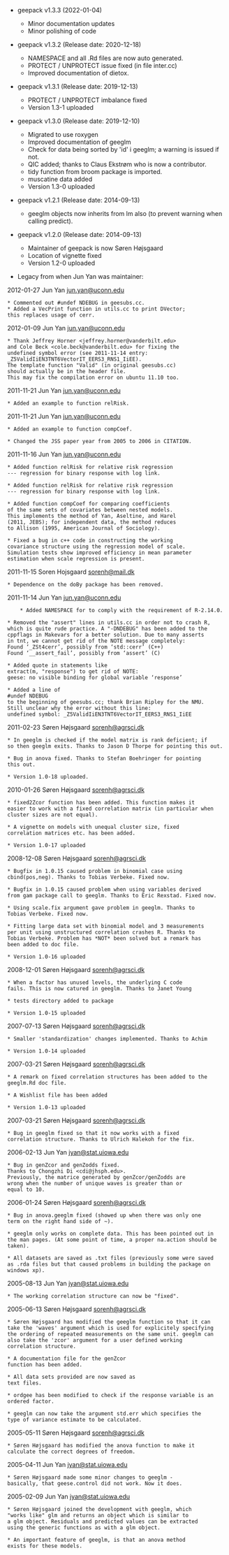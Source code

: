 * geepack v1.3.3 (2022-01-04) 

	* Minor documentation updates
	* Minor polishing of code


* geepack v1.3.2 (Release date: 2020-12-18)

	* NAMESPACE and all .Rd files are now auto generated.
	* PROTECT / UNPROTECT issue fixed (in file inter.cc)
	* Improved documentation of dietox.


* geepack v1.3.1 (Release date: 2019-12-13)

	* PROTECT / UNPROTECT imbalance fixed
	* Version 1.3-1 uploaded

* geepack v1.3.0 (Release date: 2019-12-10)

	* Migrated to use roxygen
   * Improved documentation of geeglm
   * Check for data being sorted by 'id' i geeglm; a warning is issued if not.
   * QIC added; thanks to Claus Ekstrøm who is now a contributor.
   * tidy function from broom package is imported.
   * muscatine data added
   * Version 1.3-0 uploaded

* geepack v1.2.1 (Release date: 2014-09-13)

	* geeglm objects now inherits from lm also (to prevent warning when
		calling predict).

* geepack v1.2.0 (Release date: 2014-09-13)

  * Maintainer of geepack is now Søren Højsgaard
  * Location of vignette fixed
  * Version 1.2-0 uploaded

* Legacy from when Jun Yan was maintainer:

2012-01-27  Jun Yan  <jun.yan@uconn.edu>

	* Commented out #undef NDEBUG in geesubs.cc.
	* Added a VecPrint function in utils.cc to print DVector;
	this replaces usage of cerr.

2012-01-09  Jun Yan  <jun.yan@uconn.edu>

	* Thank Jeffrey Horner <jeffrey.horner@vanderbilt.edu>
	and Cole Beck <cole.beck@vanderbilt.edu> for fixing the
	undefined symbol error (see 2011-11-14 entry:
	_Z5ValidIiEN3TNT6VectorIT_EERS3_RNS1_IiEE).
	The template function "Valid" (in original geesubs.cc)
	should actually be in the header file.
	This may fix the compilation error on ubuntu 11.10 too.

2011-11-21  Jun Yan  <jun.yan@uconn.edu>

	* Added an example to function relRisk.

2011-11-21  Jun Yan  <jun.yan@uconn.edu>

	* Added an example to function compCoef.

	* Changed the JSS paper year from 2005 to 2006 in CITATION.

2011-11-16  Jun Yan  <jun.yan@uconn.edu>

	* Added function relRisk for relative risk regression
	--- regression for binary response with log link.

	* Added function relRisk for relative risk regression
 	--- regression for binary response with log link.

	* Added function compCoef for comparing coefficients
	of the same sets of covariates between nested models.
	This implements the method of Yan, Aseltine, and Harel
	(2011, JEBS); for independent data, the method reduces
	to Allison (1995, American Journal of Sociology).

	* Fixed a bug in c++ code in constructing the working
	covariance structure using the regression model of scale.
	Simulation tests show improved efficiency in mean parameter
	estimation when scale regression is present.

2011-11-15 Soren Hojsgaard  <sorenh@mail.dk>

	* Dependence on the doBy package has been removed.

2011-11-14  Jun Yan  <jun.yan@uconn.edu>

        * Added NAMESPACE for to comply with the requirement of R-2.14.0.

	* Removed the "assert" lines in utils.cc in order not to crash R,
	which is quite rude practice. A "-DNDEBUG" has been added to the
	cppflags in Makevars for a better solution. Due to many asserts
	in tnt, we cannot get rid of the NOTE message completely:
	Found ‘_ZSt4cerr’, possibly from ‘std::cerr’ (C++)
	Found ‘__assert_fail’, possibly from ‘assert’ (C)

	* Added quote in statements like
	extract(m, "response") to get rid of NOTE:
	geese: no visible binding for global variable ‘response’

	* Added a line of
	#undef NDEBUG
	to the beginning of geesubs.cc; thank Brian Ripley for the NMU.
	Still unclear why the error without this line:
	undefined symbol: _Z5ValidIiEN3TNT6VectorIT_EERS3_RNS1_IiEE


2011-02-23  Søren Højsgaard <sorenh@agrsci.dk>

	* In geeglm is checked if the model matrix is rank deficient; if
	so then geeglm exits. Thanks to Jason D Thorpe for pointing this out.

	* Bug in anova fixed. Thanks to Stefan Boehringer for pointing
	this out.

	* Version 1.0-18 uploaded.


2010-01-26  Søren Højsgaard <sorenh@agrsci.dk>

	* fixed2Zcor function has been added. This function makes it
	easier to work with a fixed correlation matrix (in particular when
	cluster sizes are not equal).

	* A vignette on models with unequal cluster size, fixed
	correlation matrices etc. has been added.

	* Version 1.0-17 uploaded

2008-12-08  Søren Højsgaard <sorenh@agrsci.dk>

	* Bugfix in 1.0.15 caused problem in binomial case using
	cbind(pos,neg). Thanks to Tobias Verbeke. Fixed now.

	* Bugfix in 1.0.15 caused problem when using variables derived
	from gam package call to geeglm. Thanks to Eric Rexstad. Fixed now.

	* Using scale.fix argument gave problem in geeglm. Thanks to
	Tobias Verbeke. Fixed now.

	* Fitting large data set with binomial model and 3 measurements
	per unit using unstructured correlation crashes R. Thanks to
	Tobias Verbeke. Problem has *NOT* been solved but a remark has
	been added to doc file.

	* Version 1.0-16 uploaded

2008-12-01  Søren Højsgaard <sorenh@agrsci.dk>

	* When a factor has unused levels, the underlying C code
	fails. This is now catured in geeglm. Thanks to Janet Young

	* tests directory added to package

	* Version 1.0-15 uploaded

2007-07-13  Søren Højsgaard <sorenh@agrsci.dk>

	* Smaller 'standardization' changes implemented. Thanks to Achim

	* Version 1.0-14 uploaded

2007-03-21  Søren Højsgaard <sorenh@agrsci.dk>

	* A remark on fixed correlation structures has been added to the
	geeglm.Rd doc file.

	* A Wishlist file has been added

	* Version 1.0-13 uploaded

2007-03-21  Søren Højsgaard <sorenh@agrsci.dk>

	* Bug in geeglm fixed so that it now works with a fixed
	correlation structure. Thanks to Ulrich Halekoh for the fix.


2006-02-13  Jun Yan  <jyan@stat.uiowa.edu>

	* Bug in genZcor and genZodds fixed. 
	Thanks to Chongzhi Di <cdi@jhsph.edu>. 
	Previously, the matrice generated by genZcor/genZodds are 
	wrong when the number of unique waves is greater than or
	equal to 10.

2006-01-24 Søren Højsgaard <sorenh@agrsci.dk>

	* Bug in anova.geeglm fixed (showed up when there was only one
	term on the right hand side of ~). 

	* geeglm only works on complete data. This has been pointed out in
	the man pages. (At some point of time, a proper na.action should be
	taken). 

	* All datasets are saved as .txt files (previously some were saved
	as .rda files but that caused problems in building the package on
	windows xp).

2005-08-13  Jun Yan  <jyan@stat.uiowa.edu>

	* The working correlation structure can now be "fixed".


2005-06-13 Søren Højsgaard <sorenh@agrsci.dk>

	* Søren Højsgaard has modified the geeglm function so that it can
	take the 'waves' argument which is used for explicitely specifying
	the ordering of repeated measurements on the same unit. geeglm can
	also take the 'zcor' argument for a user defined working
	correlation structure. 

	* A documentation file for the genZcor
	function has been added. 

	* All data sets provided are now saved as
	text files.

	* ordgee has been modified to check if the response variable is an
	ordered factor.

	* geeglm can now take the argument std.err which specifies the
	type of variance estimate to be calculated.

2005-05-11 Søren Højsgaard <sorenh@agrsci.dk>

	* Søren Højsgaard has modified the anova function to make it
	calculate the correct degrees of freedom.


2005-04-11  Jun Yan  <jyan@stat.uiowa.edu>

	* Søren Højsgaard made some minor changes to geeglm - 
	basically, that geese.control did not work. Now it does.


2005-02-09  Jun Yan  <jyan@stat.uiowa.edu>

	* Søren Højsgaard joined the development with geeglm, which 
	"works like" glm and returns an object which is similar to 
	a glm object. Residuals and predicted values can be extracted
	using the generic functions as with a glm object. 

	* An important feature of geeglm, is that an anova method 
	exists for these models.

